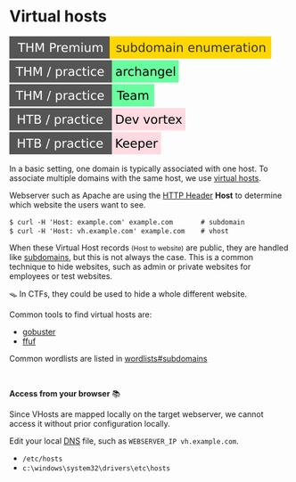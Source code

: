 # Virtual hosts

[![subdomainenumeration](../../../../_badges/thmp/subdomainenumeration.svg)](https://tryhackme.com/room/subdomainenumeration)
[![archangel](../../../../../cybersecurity/_badges/thm-p/archangel.svg)](https://tryhackme.com/r/room/archangel)
[![teamcw](../../../../../cybersecurity/_badges/thm-p/teamcw.svg)](https://tryhackme.com/r/room/teamcw)
[![devvortex](../../../../_badges/htb-p/devvortex.svg)](https://app.hackthebox.com/machines/Devvortex)
[![keeper](../../../../_badges/htb-p/keeper.svg)](https://app.hackthebox.com/machines/Keeper)

<div class="row row-cols-lg-2"><div>

In a basic setting, one domain is typically associated with one host. To associate multiple domains with the same host, we use [virtual hosts](https://en.wikipedia.org/wiki/Virtual_hosting).

Webserver such as Apache are using the [HTTP Header](/operating-systems/networking/protocols/http.md#http-headers) **Host** to determine which website the users want to see.

```shell!
$ curl -H 'Host: example.com' example.com       # subdomain
$ curl -H 'Host: vh.example.com' example.com    # vhost
```

When these Virtual Host records <small>(Host to website)</small> are public, they are handled like [subdomains](subdomains.md), but this is not always the case. This is a common technique to hide websites, such as admin or private websites for employees or test websites.

🪤 In CTFs, they could be used to hide a whole different website.
</div><div>

Common tools to find virtual hosts are:

* [gobuster](/cybersecurity/red-team/tools/enumeration/web/gobuster.md#vhost-brute-force)
* [ffuf](/cybersecurity/red-team/tools/enumeration/web/ffuf.md#vhost-brute-force)

Common wordlists are listed in [wordlists#subdomains](/cybersecurity/red-team/_knowledge/topics/wordlists.md#subdomains)

<br>

**Access from your browser** 📚

Since VHosts are mapped locally on the target webserver, we cannot access it without prior configuration locally.

Edit your local [DNS](/operating-systems/networking/protocols/dns.md#linux-dns-configuration) file, such as `WEBSERVER_IP vh.example.com`.

* `/etc/hosts`
* `c:\windows\system32\drivers\etc\hosts`
</div></div>
